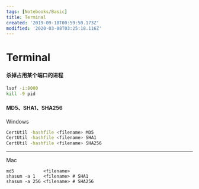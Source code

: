 ```yaml
---
tags: [Notebooks/Basic]
title: Terminal
created: '2019-09-18T00:59:50.173Z'
modified: '2020-03-08T03:25:18.116Z'
---
```


# Terminal

#### 杀掉占用某个端口的进程

```bash
lsof -i:8000
kill -9 pid
```


#### MD5、SHA1、SHA256
Windows
```bash
CertUtil -hashfile <filename> MD5
CertUtil -hashfile <filename> SHA1
CertUtil -hashfile <filename> SHA256
```
---
Mac
```
md5           <filename>  
shasum -a 1   <filename> # SHA1
shasum -a 256 <filename> # SHA256
```
